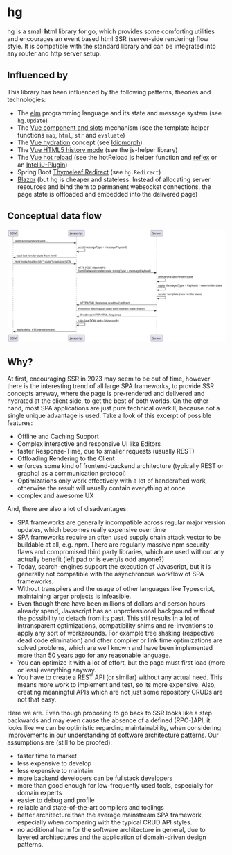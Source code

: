 # hg
hg is a small **h**tml library for **g**o, which provides some comforting utilities and encourages an event based html SSR (server-side rendering) flow style.
It is compatible with the standard library and can be integrated into any router and http server setup.

## Influenced by

This library has been influenced by the following patterns, theories and technologies:
* The [elm](https://elm-lang.org/) programming language and its state and message system (see `hg.Update`)
* The [Vue component and slots](https://vuejs.org/guide/components/slots.html#slot-content-and-outlet) mechanism (see the template helper functions `map`, `html`, `str` and `evaluate`)
* The [Vue hydration](https://vuejs.org/guide/scaling-up/ssr.html) concept (see [Idiomorph](https://github.com/bigskysoftware/idiomorph))
* The [Vue HTML5 history mode](https://router.vuejs.org/guide/essentials/history-mode.html#html5-mode) (see the js-helper library)
* The [Vue hot reload](https://vue-loader.vuejs.org/guide/hot-reload.html) (see the hotReload js helper function and [reflex](https://github.com/cespare/reflex) or an [IntelliJ-Plugin](https://youtrack.jetbrains.com/issue/GO-11119#focus=Comments-27-4901631.0-0))
* Spring Boot [Thymeleaf Redirect](https://www.baeldung.com/spring-redirect-and-forward) (see `hg.Redirect`)
* [Blazor](https://learn.microsoft.com/de-de/aspnet/core/blazor/?view=aspnetcore-7.0) (but hg is cheaper and stateless. Instead of allocating server resources and bind them to permanent websocket connections, the page state is offloaded and embedded into the delivered page)

## Conceptual data flow

![flow](flow.svg)

## Why?

At first, encouraging SSR in 2023 may seem to be out of time, however there is the interesting trend of all large SPA frameworks, to provide SSR concepts anyway, where the page is pre-rendered and delivered and hydrated at the client side, to get the best of both worlds.
On the other hand, most SPA applications are just pure technical overkill, because not a single unique advantage is used.
Take a look of this excerpt of possible features:

* Offline and Caching Support
* Complex interactive and responsive UI like Editors
* faster Response-Time, due to smaller requests (usually REST)
* Offloading Rendering to the Client
* enforces some kind of frontend-backend architecture (typically REST or graphql as a communication protocol)
* Optimizations only work effectively with a lot of handcrafted work, otherwise the result will usually contain everything at once
* complex and awesome UX

And, there are also a lot of disadvantages:

* SPA frameworks are generally incompatible across regular major version updates, which becomes really expensive over time
* SPA frameworks require an often used supply chain attack vector to be buildable at all, e.g. npm. There are regularly massive npm security flaws and compromised third party libraries, which are used without any actually benefit (left pad or is even/is odd anyone?)
* Today, search-engines support the execution of Javascript, but it is generally not compatible with the asynchronous workflow of SPA frameworks.
* Without transpilers and the usage of other languages like Typescript, maintaining larger projects is infeasible.
* Even though there have been millions of dollars and person hours already spend, Javascript has an unprofessional background without the possibility to detach from its past.
This still results in a lot of intransparent optimizations, compatibility shims and re-inventions to apply any sort of workarounds.
For example tree shaking (respective dead code elimination) and other compiler or link time optimizations are solved problems, which are well known and have been implemented more than 50 years ago for any reasonable language.
* You can optimize it with a lot of effort, but the page must first load (more or less) everything anyway.
* You have to create a REST API (or similar) without any actual need.
This means more work to implement and test, so its more expensive.
Also, creating meaningful APIs which are not just some repository CRUDs are not that easy.

Here we are.
Even though proposing to go back to SSR looks like a step backwards and may even cause the absence of a defined (RPC-)API, it looks like we can be optimistic regarding maintainability, when considering improvements in our understanding of software architecture patterns.
Our assumptions are (still to be proofed):

* faster time to market
* less expensive to develop
* less expensive to maintain
* more backend developers can be fullstack developers
* more than good enough for low-frequently used tools, especially for domain experts
* easier to debug and profile
* reliable and state-of-the-art compilers and toolings
* better architecture than the average mainstream SPA framework, especially when comparing with the typical CRUD API styles.
* no additional harm for the software architecture in general, due to layered architectures and the application of domain-driven design patterns.

